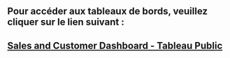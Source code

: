 

## **Pour accéder aux tableaux de bords, veuillez cliquer sur le lien suivant** :
## [**Sales and Customer Dashboard - Tableau Public**](https://public.tableau.com/app/profile/ahlousseine.diallo/viz/Project_17369823767820/Salesdashboard?publish=yes)
